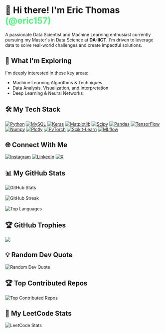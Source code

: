 # 👋 Hi there! I'm Eric Thomas <span style="color:#50fa7b;">(@eric157)</span>

<p> A passionate Data Scientist and Machine Learning enthusiast currently pursuing my Master's in Data Science at <b>DA-IICT</b>. I'm driven to leverage data to solve real-world challenges and create impactful solutions. </p>

## 🚀 What I'm Exploring

<p>
I'm deeply interested in these key areas:
<ul>
    <li>Machine Learning Algorithms & Techniques</li>
    <li>Data Analysis, Visualization, and Interpretation</li>
    <li>Deep Learning & Neural Networks</li>
</ul>
</p>


## 🛠️ My Tech Stack

<p align="left">
    <a href="https://www.python.org/" target="_blank"> <img src="https://img.shields.io/badge/python-3670A0?style=flat&logo=python&logoColor=ffdd54" alt="Python"/></a>
    <a href="https://www.mysql.com/" target="_blank"> <img src="https://img.shields.io/badge/mysql-4479A1.svg?style=flat&logo=mysql&logoColor=white" alt="MySQL"/></a>
    <a href="https://keras.io/" target="_blank"> <img src="https://img.shields.io/badge/Keras-%23D00000.svg?style=flat&logo=Keras&logoColor=white" alt="Keras"/></a>
    <a href="https://matplotlib.org/" target="_blank">  <img src="https://img.shields.io/badge/Matplotlib-%23ffffff.svg?style=flat&logo=Matplotlib&logoColor=black" alt="Matplotlib"/></a>
    <a href="https://scipy.org/" target="_blank"> <img src="https://img.shields.io/badge/SciPy-%230C55A5.svg?style=flat&logo=scipy&logoColor=%white" alt="Scipy"/></a>
    <a href="https://pandas.pydata.org/" target="_blank"> <img src="https://img.shields.io/badge/pandas-%23150458.svg?style=flat&logo=pandas&logoColor=white" alt="Pandas"/></a>
    <a href="https://www.tensorflow.org/" target="_blank"><img src="https://img.shields.io/badge/TensorFlow-%23FF6F00.svg?style=flat&logo=TensorFlow&logoColor=white" alt="TensorFlow"/></a>
    <a href="https://numpy.org/" target="_blank"><img src="https://img.shields.io/badge/numpy-%23013243.svg?style=flat&logo=numpy&logoColor=white" alt="Numpy"/></a>
    <a href="https://plotly.com/" target="_blank"><img src="https://img.shields.io/badge/Plotly-%233F4F75.svg?style=flat&logo=plotly&logoColor=white" alt="Plotly"/></a>
    <a href="https://pytorch.org/" target="_blank"><img src="https://img.shields.io/badge/PyTorch-%23EE4C2C.svg?style=flat&logo=PyTorch&logoColor=white" alt="PyTorch"/></a>
    <a href="https://scikit-learn.org/" target="_blank"><img src="https://img.shields.io/badge/scikit--learn-%23F7931E.svg?style=flat&logo=scikit-learn&logoColor=white" alt="Scikit-Learn"/></a>
     <a href="https://mlflow.org/" target="_blank"><img src="https://img.shields.io/badge/mlflow-%23d9ead3.svg?style=flat&logo=mlflow&logoColor=blue" alt="MLflow"/></a>
</p>

## 🌐 Connect With Me

<p align="left">
    <a href="https://instagram.com/eliteric15" target="_blank"> <img src="https://img.shields.io/badge/Instagram-%23E4405F.svg?logo=Instagram&logoColor=white" alt="Instagram"/></a>
    <a href="https://linkedin.com/in/eric-peter-thomas" target="_blank"> <img src="https://img.shields.io/badge/LinkedIn-%230077B5.svg?logo=linkedin&logoColor=white" alt="LinkedIn"/></a>
    <a href="https://x.com/eliteric157" target="_blank"> <img src="https://img.shields.io/badge/X-black.svg?logo=X&logoColor=white" alt="X"/></a>
</p>


## 📊 My GitHub Stats

<p align="left">
    <img src="https://github-readme-stats.vercel.app/api?username=eric157&theme=dark&hide_border=false&include_all_commits=true&count_private=true" alt="GitHub Stats"/>
  <br>
  <br>
    <img src="https://github-readme-streak-stats.herokuapp.com/?user=eric157&theme=dark&hide_border=false" alt="GitHub Streak"/>
  <br>
  <br>
    <img src="https://github-readme-stats.vercel.app/api/top-langs/?username=eric157&theme=dark&hide_border=false&include_all_commits=true&count_private=true&layout=compact" alt="Top Languages"/>
</p>

## 🏆 GitHub Trophies
<p align="left">
<img src="https://github-profile-trophy.vercel.app/?username=eric157&theme=radical&no-frame=false&no-bg=true&margin-w=4">
</p>

## 💡 Random Dev Quote

<p align="left">
    <img src="https://quotes-github-readme.vercel.app/api?type=horizontal&theme=dark" alt="Random Dev Quote"/>
</p>

## 🏆 Top Contributed Repos
<p align="left">
     <img src="https://github-contributor-stats.vercel.app/api?username=eric157&limit=5&theme=dark&combine_all_yearly_contributions=true" alt="Top Contributed Repos"/>
</p>

## 🎯 My LeetCode Stats
<p align="left">
    <img src="https://leetcard.jacoblin.cool/ericpeterthomas15?theme=dark&font=Questrial&ext=activity" alt="LeetCode Stats"/>
</p>
